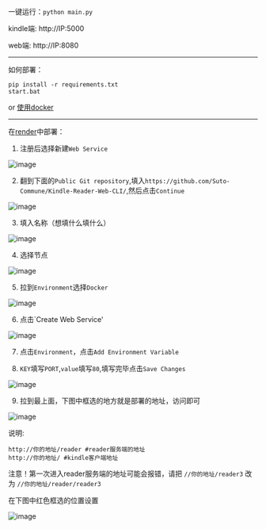 一键运行：`python main.py`

kindle端: http://IP:5000

web端: http://IP:8080

---

如何部署：
```
pip install -r requirements.txt
start.bat

```
or [使用docker](https://hub.docker.com/repository/docker/lolingnatsumi/kindle-reader-web-cli/general)

---

在[render](https://dashboard.render.com/)中部署：

1. 注册后选择新建`Web Service`


![image](https://user-images.githubusercontent.com/63963655/213427406-1780a1c8-480a-43f4-822b-4c1379532ef8.png)

2. 翻到下面的`Public Git repository`,填入`https://github.com/Suto-Commune/Kindle-Reader-Web-CLI/`,然后点击`Continue`



![image](https://user-images.githubusercontent.com/63963655/213428040-af80a7b1-9d89-4ead-81a7-941ac846587d.png)

3. 填入名称（想填什么填什么）


![image](https://user-images.githubusercontent.com/63963655/213428416-c61f9ecd-415c-4643-bf95-eda10b1ec8bf.png)

4. 选择节点

![image](https://user-images.githubusercontent.com/63963655/213428503-bc47f6af-ed1a-4a07-a044-1826ab5e932a.png)

5. 拉到`Environment`选择`Docker`


![image](https://user-images.githubusercontent.com/63963655/213428709-b14667fb-cba1-47f6-aaef-2e702ba9fe14.png)

6.  点击`Create Web Service'


![image](https://user-images.githubusercontent.com/63963655/213428841-891c8802-9e92-42b1-b298-d65cc4f3ac6a.png)

7. 点击`Environment`，点击`Add Environment Variable`

8. `KEY`填写`PORT`,`value`填写`80`,填写完毕点击`Save Changes`


![image](https://user-images.githubusercontent.com/63963655/213429546-1fa1e2bc-ddb2-4a3a-956a-3bc98be75c0e.png)

9. 拉到最上面，下图中框选的地方就是部署的地址，访问即可


![image](https://user-images.githubusercontent.com/63963655/213429617-6fad7e1c-f3c1-4a66-9b3a-de9d5c4ed338.png)

说明:
```
http://你的地址/reader #reader服务端的地址
http://你的地址/ #kindle客户端地址
```

注意！第一次进入reader服务端的地址可能会报错，请把
`//你的地址/reader3`
改为
`//你的地址/reader/reader3`

在下图中红色框选的位置设置

![image](https://user-images.githubusercontent.com/63963655/213430327-00319e48-92d4-43bd-854b-d28329f86caa.png)
